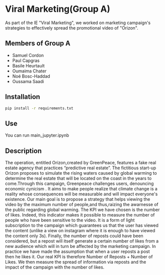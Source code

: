 # Viral Marketing(Group A)


As part of the IE "Viral Marketing", we worked on marketing campaign's strategies to effectively spread the promotional video of "Orizon".


## Members of Group A

 - Samuel Cordon
 - Paul Capgras
 - Basile Heurtault
 - Oumaima Chater
 - Noé Bosc-Haddad
 - Oussama Saadi

## Installation 

```bash
pip install -r requirements.txt
```

## Use

You can run main_jupyter.ipynb

## Description

The operation, entitled Orizon,created by GreenPeace, features a fake real estate agency that practices “predictive real estate”. The fictitious start-up Orizon proposes to simulate the rising waters caused by global warming to determine the real estate that will be located on the coast in the years to come.Through this campaign, Greenpeace challenges users, denouncing economic cynicism . It aims to make people realize that climate change is a reality whose consequences will be measurable and will impact everyone's existence.
Our main goal is to propose a strategy that helps viewing the video by the maximum number of people,and thus,raizing the awarnesse of the public regarding global warming.
The KPI we have chosen is the number of likes. Indeed, this indicator makes it possible to measure the number of people who have been sensitive to the video. It is a form of light subscription to the campaign which guarantees us that the user has viewed the content (unlike a view on instagram where it is enough to have viewed the content only 3s). Finally, the number of reposts could have been considered, but a repost will itself generate a certain number of likes from a new audience which will in turn be affected by the marketing campaign. In practice we have made the assumption that when a user reposts a post then he likes it. Our real KPI is therefore Number of Reposts + Number of Likes.
We then measure the spread of information via reposts and the impact of the campaign with the number of likes.

